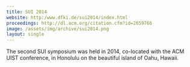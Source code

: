 ```yaml
---
title: SUI 2014
website: http:/www.dfki.de/sui2014/index.html
proceedings: http://dl.acm.org/citation.cfm?id=2659766
image: /assets/img/archive/sui2014.png
layout: single
---
```

The second SUI symposium was held in 2014, co-located with the ACM UIST conference, in Honolulu on the beautiful island of Oahu, Hawaii.
